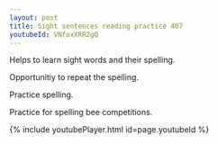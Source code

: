 ```yaml
---
layout: post
title: Sight sentences reading practice 407
youtubeId: VNfoxXRR2gQ
---
```

 
 
Helps to learn sight words and their spelling.

Opportunitiy to repeat the spelling. 

Practice spelling. 
 
Practice for spelling bee competitions. 
 
{% include youtubePlayer.html id=page.youtubeId %}
 
 

